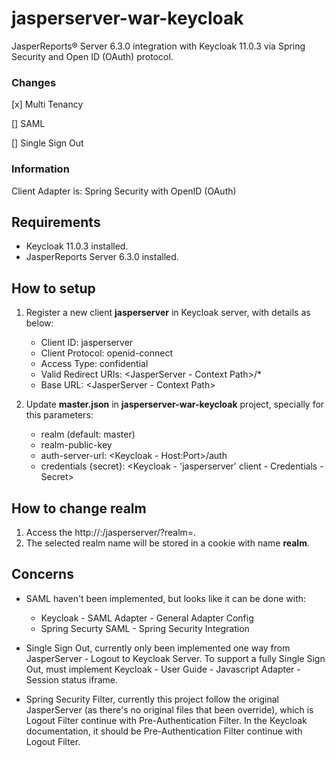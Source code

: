 # jasperserver-war-keycloak
JasperReports® Server 6.3.0 integration with Keycloak 11.0.3 via Spring Security and Open ID (OAuth) protocol.

### Changes

 [x] Multi Tenancy
 
 [] SAML
 
 [] Single Sign Out

### Information

Client Adapter is: Spring Security with OpenID (OAuth)


## Requirements

* Keycloak 11.0.3 installed.
* JasperReports Server 6.3.0 installed.


## How to setup

 1. Register a new client **jasperserver** in Keycloak server, with details as below:
    - Client ID: jasperserver
    - Client Protocol: openid-connect
    - Access Type: confidential
    - Valid Redirect URIs: <JasperServer - Context Path>/*
    - Base URL: <JasperServer - Context Path>

 2. Update **master.json** in **jasperserver-war-keycloak** project, specially for this parameters:
    - realm (default: master)
    - realm-public-key
    - auth-server-url: <Keycloak - Host:Port>/auth
    - credentials {secret}: <Keycloak - 'jasperserver' client - Credentials - Secret>


## How to change realm

 1. Access the http://<HostName>:<Port>/jasperserver/?realm=<realm name>.
 2. The selected realm name will be stored in a cookie with name **realm**.


## Concerns

* SAML haven't been implemented, but looks like it can be done with:
  - Keycloak - SAML Adapter - General Adapter Config
  - Spring Securty SAML - Spring Security Integration

* Single Sign Out, currently only been implemented one way from JasperServer - Logout to Keycloak Server.
  To support a fully Single Sign Out, must implement Keycloak - User Guide - Javascript Adapter - Session status iframe.

* Spring Security Filter, currently this project follow the original JasperServer (as there's no original files that been override), which is Logout Filter continue with Pre-Authentication Filter.
  In the Keycloak documentation, it should be Pre-Authentication Filter continue with Logout Filter.

